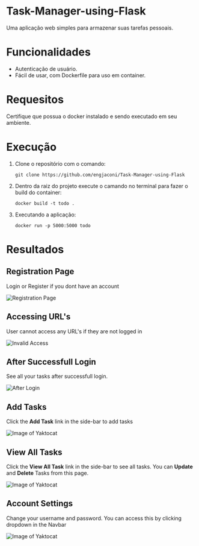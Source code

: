 # Task-Manager-using-Flask

Uma aplicação web simples para armazenar suas tarefas pessoais.

# Funcionalidades

- Autenticação de usuário.
- Fácil de usar, com Dockerfile para uso em container.

# Requesitos

Certifique que possua o docker instalado e sendo executado em seu ambiente.

# Execução

1. Clone o repositório com o comando:
    
    ```git clone https://github.com/engjaconi/Task-Manager-using-Flask```

2. Dentro da raiz do projeto execute o camando no terminal para fazer o build do container:

    ```docker build -t todo .```

3. Executando a aplicação: 

    ```docker run -p 5000:5000 todo```


# Resultados

## Registration Page
Login or Register if you dont have an account

![Registration Page](output/register.jpg)

## Accessing URL's 
User cannot access any URL's if they are not logged in

![Invalid Access](output/invalid-access.jpg)

## After Successfull Login
See all your tasks after successfull login.

![After Login](output/after-login.jpg)

## Add Tasks
Click the **Add Task** link in the side-bar to add tasks

![Image of Yaktocat](output/add-task.jpg)

## View All Tasks
Click the **View All Task** link in the side-bar to see all tasks. You can **Update** and **Delete** Tasks from this page.

![Image of Yaktocat](output/all-tasks.jpg)

## Account Settings
Change your username and password. You can access this by clicking dropdown in the Navbar

![Image of Yaktocat](output/account-settings.jpg)

